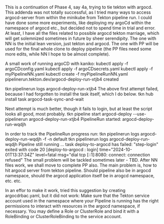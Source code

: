 
This is a continuation of Phase 4, say 4a, trying to tie tekton with argocd. This addenda was not totally successful, as I tried many ways to access argocd-server from within the minikube from Tekton pipeline run. I could have done some more experiments, like deploying my argoCd within the namespace of argocd etc., but decided not to spend time in trial and error. At least, I have all the files related to possible argocd tekton marriage, which will get solemnized sometimes in future by sheer serendipity.  The one with NN is the initial lean version, just tekton and argocd. The one with PP will be used for the final whole clone to deploy pipeline (the PP files need some more edits, while NN I hope to be almost  complete).

A small work of running argoCD with kaniko:
kubectl apply -f argoCDconfig.yaml
kubectl apply -f  argoCDsecrets.yaml
kubectl apply -f myPipelineNN.yaml
kubectl create -f myPipelineRunNN.yaml
pipelinerun.tekton.dev/argocd-deploy-run-xtjb4 created

tkn pipelinerun logs argocd-deploy-run-xtjb4 
The above first attempt failed, because I had forgotten to install the task itself, which I do below.
tkn hub install task argocd-task-sync-and-wait

Next attempt is much better, though it fails to login, but at least the script looks all good, most probably.
tkn pipeline start argocd-deploy --use-pipelinerun argocd-deploy-run-xtjb4
PipelineRun started: argocd-deploy-run-wqdjh

In order to track the PipelineRun progress run:
tkn pipelinerun logs argocd-deploy-run-wqdjh -f -n default
tkn pipelinerun logs argocd-deploy-run-wqdjh
Pipeline still running ...
task deploy-to-argocd has failed: "step-login" exited with code 20
[deploy-to-argocd : login] time="2024-10-01T13:37:34Z" level=fatal msg="dial tcp [::1]:8080: connect: connection refused"
The small problem will be tackled sometimes later - TBD.
After NN files work, we shall move to complete PP also.
The main problem is, how to hit argocd server from tekton pipeline. Should pipeline also be in argocd namespace, should the argocd application itself be in arogcd namespace, etc. etc.

In an effor to make it work, tried this suggestion by creating argocdrbac.yaml, but it did not work:
Make sure that the Tekton service account used in the namespace where your Pipeline is running has the right permissions to interact with resources in the argocd namespace, if necessary. You may define a Role or ClusterRole and bind it with a RoleBinding or ClusterRoleBinding to the service account.

